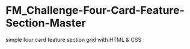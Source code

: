 # FM_Challenge-Four-Card-Feature-Section-Master
simple four card feature section grid with HTML &amp; CSS
